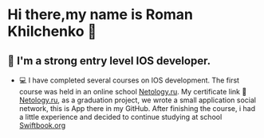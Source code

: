 # Hi there,my name is Roman Khilchenko :wave:

## :link: I'm a strong entry level IOS developer.
* :computer: I have completed several courses on IOS development. The first course was held in an online school [Netology.ru](https://netology.ru). My certificate link :closed_book: [Netology.ru](https://netology.ru/backend/api/user/programs/24899/pdf_certificate), as a graduation project, we wrote a small application social network, this is App there in my GitHub. After finishing the course, i had a little experience and decided to continue studying at school [Swiftbook.org](https://swiftbook.org)
